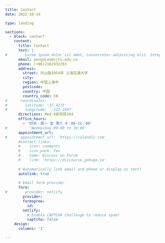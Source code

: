 ```yaml
---
title: Contact
date: 2022-10-24

type: landing

sections:
  - block: contact
    content:
      title: Contact
      text: |-
#        Lorem ipsum dolor sit amet, consectetur adipiscing elit. Integer tempus augue non tempor egestas. Proin nisl nunc, dignissim in accumsan dapibus, auctor ullamcorper neque. Quisque at elit felis. Vestibulum ante ipsum primis in faucibus orci luctus et ultrices posuere cubilia curae; Aenean eget elementum odio. Cras interdum eget risus sit amet aliquet. In volutpat, nisl ut fringilla dignissim, arcu nisl suscipit ante, at accumsan sapien nisl eu eros.
      email: pengmiao@sjtu.edu.cn
      phone: (+86)2162932263
      address:
        street: 华山路1954号 上海交通大学
        city:
        region: 中国上海市
        postcode: 
        country: 中国
        country_code: CN
#      coordinates:
#        latitude: '37.4275'
#        longitude: '-122.1697'
      directions: Med-X研究院204
      office_hours:
        - '时间：周一 至 周六 9：00-21：00'
#        - 'Wednesday 09:00 to 10:00'
      appointment_url: 
#      appointment_url: 'https://calendly.com'
      #contact_links:
      #  - icon: comments
      #    icon_pack: fas
      #    name: Discuss on Forum
      #    link: 'https://discourse.gohugo.io'
    
      # Automatically link email and phone or display as text?
      autolink: true
    
      # Email form provider
      form:
#        provider: netlify
        provider: 
        formspree:
          id:
        netlify:
          # Enable CAPTCHA challenge to reduce spam?
          captcha: false
    design:
      columns: '1'

---
```

